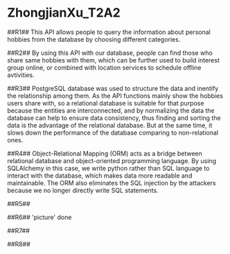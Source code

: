 # ZhongjianXu_T2A2

##R1##
This API allows people to query the information about personal hobbies from the database by choosing different categories. 

##R2##
By using this API with our database, people can find those who share same hobbies with them, which can be further used to build interest group online, or combined with location services to schedule offline avtivities.

##R3##
PostgreSQL database was used to structure the data and inentify the relationship among them. As the API functions mainly show the hobbies users share with, so a relational database is suitable for that purpose because the entities are interconnected, and by normalizing the data the database can help to ensure data consistency, thus finding and sorting the data is the advantage of the relational database.
But at the same time, it slows down the performance of the database comparing to non-relational ones.

##R4##
Object-Relational Mapping (ORM) acts as a bridge between relational database and object-oriented programming language.
By using SQLAlchemy in this case, we write python rather than SQL language to interact with the database, which makes data more readable and maintainable. 
The ORM also eliminates the SQL injection by the attackers because we no longer directly write SQL statements.

##R5##


##R6##
'picture' done

##R7##


##R8##





